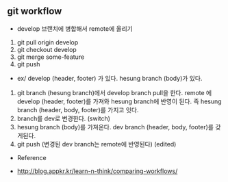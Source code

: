 ## git workflow
* develop 브랜치에 병합해서 remote에 올리기
1. git pull origin develop
2. git checkout develop
3. git merge some-feature
4. git push

* ex/ develop (header, footer) 가 있다. hesung branch (body)가 있다. 
1. git branch  (hesung branch)에서 develop branch pull을 한다. remote 에 develop (header, footer)를 가져와 hesung branch에 반영이 된다. 즉 hesung branch (header, body, footer)를 가지고 잇다. 
2. branch를 dev로 변경한다. (switch)
3. hesung branch (body)를 가져온다. dev branch (header, body, footer)를 갖게된다.
4. git push  (변경된 dev branch는 remote에 반영된다) (edited)

* Reference
- http://blog.appkr.kr/learn-n-think/comparing-workflows/
